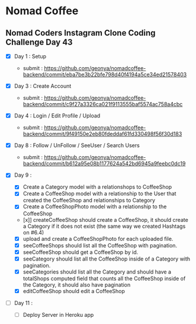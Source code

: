 # Nomad Coffee

## Nomad Coders Instagram Clone Coding Challenge Day 43

- [x] Day 1 : Setup
  - submit : https://github.com/geonya/nomadcoffee-backend/commit/eba7be3b22bfe798d40f4194a5ce34ed21578403
- [x] Day 3 : Create Account

  - submit : https://github.com/geonya/nomadcoffee-backend/commit/c9f27a3326ca021f9113555baf5574ac758a4cbc

- [x] Day 4 : Login / Edit Profile / Upload

  - submit : https://github.com/geonya/nomadcoffee-backend/commit/9f49150e2eb80fdeddaf61fd330498f56f30d183

- [x] Day 8 : Follow / UnFollow / SeeUser / Search Users

  - submit : https://github.com/geonya/nomadcoffee-backend/commit/b612a95e08b1177624a542bd6945a9feebc0dc19

- [x] Day 9 :

  - [x] Create a Category model with a relationshops to CoffeeShop
  - [x] Create a CoffeeShop model with a relationship to the User that created the CoffeeShop and relationships to Category
  - [x] Create a CoffeeShopPhoto model with a relationship to the CoffeeShop
  - [x]] createCoffeeShop should create a CoffeeShop, it should create a Category if it does not exist (the same way we created Hashtags on #6.4)
  - [x] upload and create a CoffeeShopPhoto for each uploaded file.
  - [x] seeCoffeeShops should list all the CoffeeShop with pagination.
  - [x] seeCoffeeShop should get a CoffeeShop by id.
  - [x] seeCategory should list all the CoffeeShop inside of a Category with pagination.
  - [x] seeCategories should list all the Category and should have a totalShops computed field that counts all the CoffeeShop inside of the Category, it should also have pagination
  - [x] editCoffeeShop should edit a CoffeeShop

- [ ] Day 11 :
  - [ ] Deploy Server in Heroku app
